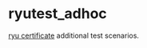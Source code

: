 # ryutest_adhoc
[ryu certificate](https://github.com/osrg/ryu/blob/master/ryu/tests/switch/tester.py) additional test scenarios.
